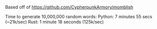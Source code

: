 Based off of https://github.com/CypherpunkArmory/momblish

Time to generate 10,000,000 random words:
Python: 7 minutes 55 secs (~21k/sec)
Rust: 1 minute 18 seconds (125k/sec)